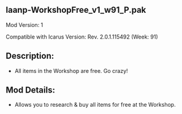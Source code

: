 laanp-WorkshopFree_v1_w91_P.pak
----------------------------------------------------------------------
Mod Version: 1

Compatible with Icarus Version: Rev. 2.0.1.115492 (Week: 91)

## Description:
- All items in the Workshop are free. Go crazy!

## Mod Details:
- Allows you to research & buy all items for free at the Workshop.


















